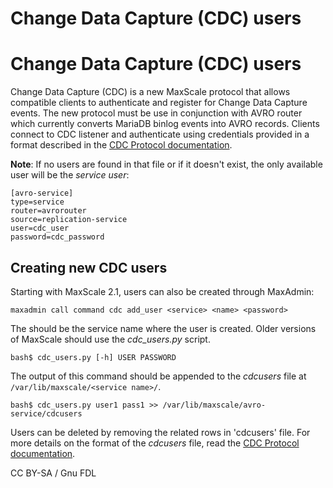 
# Change Data Capture (CDC) users

# Change Data Capture (CDC) users


Change Data Capture (CDC) is a new MaxScale protocol that allows compatible
clients to authenticate and register for Change Data Capture events. The new
protocol must be use in conjunction with AVRO router which currently converts
MariaDB binlog events into AVRO records. Clients connect to CDC listener and
authenticate using credentials provided in a format described in the [CDC Protocol documentation](mariadb-maxscale-23-change-data-capture-cdc-protocol.md).


**Note**: If no users are found in that file or if it doesn't exist, the only
 available user will be the *service user*:



```
[avro-service]
type=service
router=avrorouter
source=replication-service
user=cdc_user
password=cdc_password
```



## Creating new CDC users


Starting with MaxScale 2.1, users can also be created through MaxAdmin:



```
maxadmin call command cdc add_user <service> <name> <password>
```



The *<name>* should be the service name where the user is created. Older
versions of MaxScale should use the *cdc_users.py* script.



```
bash$ cdc_users.py [-h] USER PASSWORD
```



The output of this command should be appended to the *cdcusers* file at
`/var/lib/maxscale/<service name>/`.



```
bash$ cdc_users.py user1 pass1 >> /var/lib/maxscale/avro-service/cdcusers
```



Users can be deleted by removing the related rows in 'cdcusers' file. For
more details on the format of the *cdcusers* file, read the [CDC Protocol documentation](mariadb-maxscale-23-change-data-capture-cdc-protocol.md).


CC BY-SA / Gnu FDL

